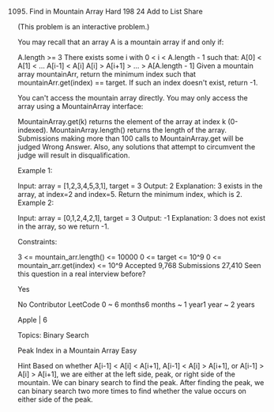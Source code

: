 1095. Find in Mountain Array
Hard 198 24 Add to List Share

(This problem is an interactive problem.)

You may recall that an array A is a mountain array if and only if:

A.length >= 3
There exists some i with 0 < i < A.length - 1 such that:
A[0] < A[1] < ... A[i-1] < A[i]
A[i] > A[i+1] > ... > A[A.length - 1]
Given a mountain array mountainArr, return the minimum index such that mountainArr.get(index) == target.  If such an index doesn't exist, return -1.

You can't access the mountain array directly.  You may only access the array using a MountainArray interface:

MountainArray.get(k) returns the element of the array at index k (0-indexed).
MountainArray.length() returns the length of the array.
Submissions making more than 100 calls to MountainArray.get will be judged Wrong Answer.  Also, any solutions that attempt to circumvent the judge will result in disqualification.

 
Example 1:

Input: array = [1,2,3,4,5,3,1], target = 3
Output: 2
Explanation: 3 exists in the array, at index=2 and index=5. Return the minimum index, which is 2.
Example 2:

Input: array = [0,1,2,4,2,1], target = 3
Output: -1
Explanation: 3 does not exist in the array, so we return -1.
 

Constraints:

3 <= mountain_arr.length() <= 10000
0 <= target <= 10^9
0 <= mountain_arr.get(index) <= 10^9
Accepted 9,768
Submissions 27,410
Seen this question in a real interview before?

Yes

No
Contributor
LeetCode
0 ~ 6 months6 months ~ 1 year1 year ~ 2 years

Apple | 6

Topics: Binary Search

Peak Index in a Mountain Array Easy

Hint
Based on whether A[i-1] < A[i] < A[i+1], A[i-1] < A[i] > A[i+1], or A[i-1] > A[i] > A[i+1], we are either at the left side, peak, or right side of the mountain. We can binary search to find the peak. After finding the peak, we can binary search two more times to find whether the value occurs on either side of the peak.
